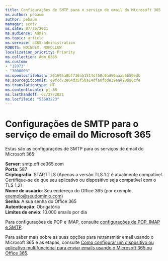 ```yaml
---
title: Configurações de SMTP para o serviço de email do Microsoft 365
ms.author: pebaum
author: pebaum
manager: scotv
ms.date: 07/26/2021
ms.audience: Admin
ms.topic: article
ms.service: o365-administration
ROBOTS: NOINDEX, NOFOLLOW
localization_priority: Priority
ms.collection: Adm_O365
ms.custom:
- "12073"
- "3000003"
ms.openlocfilehash: 261695a0bf736a51514df50c0ad66aaab5b50edb
ms.sourcegitcommit: e9fcd72e64d35f5ba14dfa0fbde39eae20d86cfe
ms.translationtype: HT
ms.contentlocale: pt-BR
ms.lasthandoff: 07/27/2021
ms.locfileid: "53603223"
---
```

# <a name="smtp-settings-for-the-microsoft-365-mail-service"></a>Configurações de SMTP para o serviço de email do Microsoft 365

Estas são as configurações de SMTP para os serviços de email do Microsoft 365:

**Server**: smtp.office365.com </br>
**Porta**: 587 </br>
**Criptografia**: STARTTLS (Apenas a versão TLS 1.2 é atualmente compatível. Certifique-se de que seu aplicativo ou dispositivo seja compatível com o TLS 1.2) </br>
**Nome de usuário**: Seu endereço do Office 365 (por exemplo, exemplo@seudominio.com) </br>
**Senha**: A sua senha do Office 365 </br>
**Autenticação**: Obrigatória </br>
**Limites de envio**: 10.000 emails por dia </br>

Para configurações de POP e IMAP, consulte [configurações de POP, IMAP e SMTP](https://support.microsoft.com/office/pop-imap-and-smtp-settings-8361e398-8af4-4e97-b147-6c6c4ac95353).
 
Para saber mais sobre as suas opções para retransmitir email usando o Microsoft 365 e as etapas, consulte [Como configurar um dispositivo ou aplicativo multifuncional para enviar emails usando o Microsoft 365 ou Office 365](/exchange/mail-flow-best-practices/how-to-set-up-a-multifunction-device-or-application-to-send-email-using-microsoft-365-or-office-365).